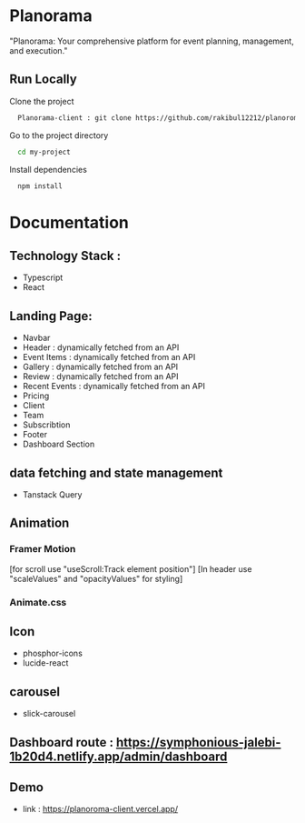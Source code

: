 
# Planorama


"Planorama: Your comprehensive platform for event planning, management, and execution."


## Run Locally

Clone the project

```bash
  Planorama-client : git clone https://github.com/rakibul12212/planoroma-client.git
```

Go to the project directory

```bash
  cd my-project
```

Install dependencies

```bash
  npm install
```

# Documentation

## Technology Stack :
 - Typescript
 - React

## Landing Page:
 - Navbar
 - Header : dynamically fetched from an API
 - Event Items : dynamically fetched from an API
 - Gallery : dynamically fetched from an API
 - Review : dynamically fetched from an API
 - Recent Events : dynamically fetched from an API
 - Pricing
 - Client
 - Team
 - Subscribtion
 - Footer
 - Dashboard Section

## data fetching and state management
- Tanstack Query

## Animation
  ### Framer Motion
   [for scroll use "useScroll:Track element position"]
   [In header use "scaleValues" and "opacityValues" for styling]
  ### Animate.css 

## Icon
 - phosphor-icons 
 - lucide-react

## carousel
 - slick-carousel

## Dashboard route : https://symphonious-jalebi-1b20d4.netlify.app/admin/dashboard

## Demo

- link : https://planoroma-client.vercel.app/

